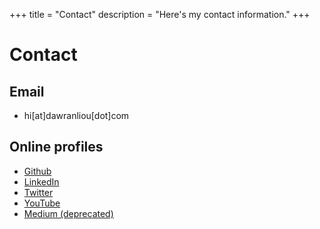+++
title = "Contact"
description = "Here's my contact information."
+++

# Contact

## Email

* hi[at]dawranliou[dot]com

## Online profiles

* [Github](https://github.com/dawranliou)
* [LinkedIn](https://www.linkedin.com/in/dawranliou/)
* [Twitter](https://twitter.com/dawranliou)
* [YouTube](https://www.youtube.com/channel/UCj1qlRI5WHAASFw6BeIw_ew)
* [Medium (deprecated)](https://medium.com/@dawranliou)
